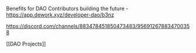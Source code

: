 Benefits for DAO Contributors building the future - https://app.dework.xyz/developer-dao/b3nz

https://discord.com/channels/883478451850473483/956912678834700358

[[DAO Projects]]